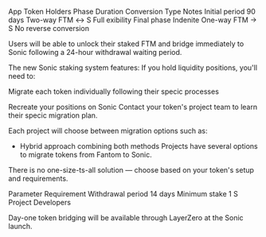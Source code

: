 App Token Holders Phase Duration Conversion Type Notes Initial period 90 days Two-way FTM ↔ S Full  exibility Final phase Inde nite One-way FTM → S No reverse conversion

Users will be able to unlock their staked FTM and bridge immediately to Sonic following a 24-hour withdrawal waiting period.

The new Sonic staking system features: If you hold liquidity positions, you'll need to:

Migrate each token individually following their speci c processes

Recreate your positions on Sonic Contact your token's project team to learn their speci c migration plan.

Each project will choose between migration options such as:

- Hybrid approach combining both methods Projects have several options to migrate tokens from Fantom to Sonic.

There is no one-size- ts-all solution — choose based on your token's setup and requirements.

Parameter Requirement Withdrawal period 14 days Minimum stake 1 S Project Developers

Day-one token bridging will be available through LayerZero at the Sonic launch.